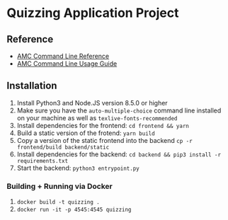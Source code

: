 # Quizzing Application Project

## Reference

* [AMC Command Line Reference](https://www.auto-multiple-choice.net/auto-multiple-choice.en/commands.shtml)
* [AMC Command Line Usage Guide](https://project.auto-multiple-choice.net/projects/auto-multiple-choice/wiki/Using_AMC_in_command_line_only)

## Installation

1. Install Python3 and Node.JS version 8.5.0 or higher
1. Make sure you have the `auto-multiple-choice` command line installed on your machine as well as `texlive-fonts-recommended`
1. Install dependencies for the frontend: `cd frontend && yarn`
1. Build a static version of the frotend: `yarn build`
1. Copy a version of the static frontend into the backend `cp -r frontend/build backend/static`
1. Install dependencies for the backend: `cd backend && pip3 install -r requirements.txt`
1. Start the backend: `python3 entrypoint.py`

### Building + Running via Docker

1. `docker build -t quizzing .`
2. `docker run -it -p 4545:4545 quizzing`
